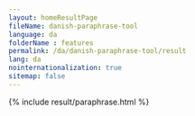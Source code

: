 ```yaml
---
layout: homeResultPage
fileName: danish-paraphrase-tool
language: da
folderName : features
permalink: /da/danish-paraphrase-tool/result
lang: da
nointernationalization: true
sitemap: false
---
```

{% include result/paraphrase.html %}

<script src="/js/result/paraprashing.js" data-foldername="{{page.folderName}}" data-lang="{{page.lang}}"></script>